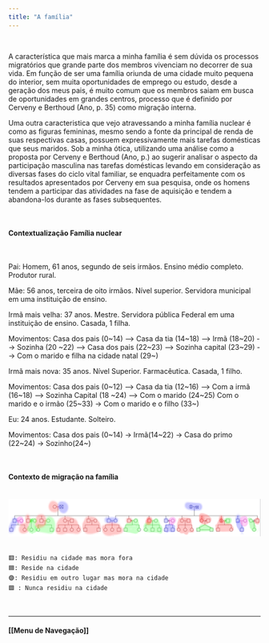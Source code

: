```yaml
---
title: "A família"
---
```

&nbsp;

A característica que mais marca a minha família é sem dúvida os processos migratórios que grande parte dos membros vivenciam no decorrer de sua vida. Em função de ser uma família oriunda de uma cidade muito pequena do interior, sem muita oportunidades de emprego ou estudo, desde a geração dos meus pais, é muito comum que os membros saiam em busca de oportunidades em grandes centros, processo que é definido por Cerveny e Berthoud (Ano, p. 35) como migração interna.

Uma outra caracteristica que vejo atravessando a minha família nuclear é como as figuras femininas, mesmo sendo a fonte da principal de renda de suas respectivas casas, possuem expressivamente mais tarefas domésticas que seus maridos. Sob a minha ótica, utilizando uma análise como a proposta por Cerveny e Berthoud (Ano, p.) ao sugerir analisar o aspecto da participação masculina nas tarefas domésticas levando em consideração as diversas fases do ciclo vital familiar, se enquadra perfeitamente com os resultados apresentados por Cerveny em sua pesquisa, onde os homens tendem a participar das atividades na fase de aquisição e tendem a abandona-los durante as fases subsequentes.  

&nbsp;

#### Contextualização Família nuclear
&nbsp;
&nbsp;

Pai: Homem, 61 anos, segundo de seis irmãos. Ensino médio completo. Produtor rural.
&nbsp;

Mãe: 56 anos, terceira de oito irmãos. Nível superior. Servidora municipal em uma instituição de ensino.
&nbsp;

Irmã mais velha: 37 anos. Mestre. Servidora pública Federal em uma instituição de ensino. Casada, 1 filha.

Movimentos: Casa dos pais (0~14) --> Casa da tia (14~18) --> Irmã (18~20) --> Sozinha (20 ~22) --> Casa dos pais (22~23) --> Sozinha capital (23~29) --> Com o  marido e filha na cidade natal (29~) 
&nbsp;

Irmã mais nova: 35 anos. Nível Superior. Farmacêutica. Casada, 1 filho.

Movimentos: Casa dos pais (0~12) --> Casa da tia (12~16) --> Com a irmã (16~18) --> Sozinha Capital (18 ~24) --> Com o marido (24~25)  Com o marido e o irmão (25~33) -> Com o marido e o filho (33~) 
&nbsp;

Eu: 24 anos. Estudante. Solteiro.

Movimentos: Casa dos pais (0~14) -> Irmã(14~22) -> Casa do primo (22~24) -> Sozinho(24~)

&nbsp;

#### Contexto de migração na família
&nbsp;
![genograma](https://raw.githubusercontent.com/l4nly/ensaio/hugo/content/geno.png)
&nbsp;

```
🟥: Residiu na cidade mas mora fora
🟦: Reside na cidade
🟣: Residiu em outro lugar mas mora na cidade
🟩 : Nunca residiu na cidade
```

&nbsp;
&nbsp;
&nbsp;
&nbsp;
&nbsp;
&nbsp;

----------------------

#### [[Menu de Navegação]]